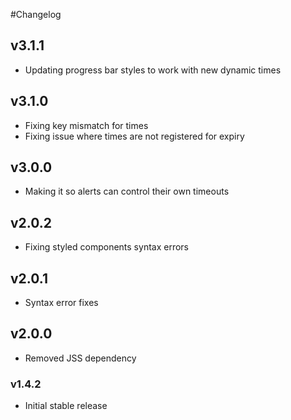 #Changelog

## v3.1.1

- Updating progress bar styles to work with new dynamic times

## v3.1.0

- Fixing key mismatch for times
- Fixing issue where times are not registered for expiry

## v3.0.0

- Making it so alerts can control their own timeouts

## v2.0.2

- Fixing styled components syntax errors

## v2.0.1

- Syntax error fixes


## v2.0.0

- Removed JSS dependency

### v1.4.2

- Initial stable release
